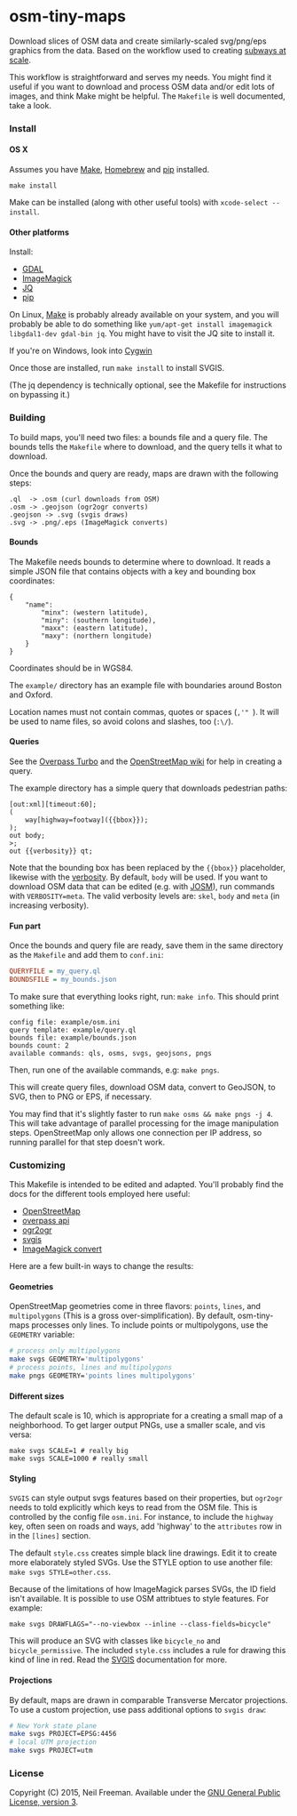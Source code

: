osm-tiny-maps
=============

Download slices of OSM data and create similarly-scaled svg/png/eps graphics from the data. Based on the workflow used to creating [subways at scale](http://fakeisthenewreal.org/subway/).

This workflow is straightforward and serves my needs. You might find it useful if you want to download and process OSM data and/or edit lots of images, and think Make might be helpful. The `Makefile` is well documented, take a look.

### Install

#### OS X

Assumes you have [Make](https://www.gnu.org/software/make/), [Homebrew](http://brew.sh) and [pip](http://pip.readthedocs.org/en/stable/installing/) installed.

````
make install
````

Make can be installed (along with other useful tools) with `xcode-select --install`.

#### Other platforms

Install:
* [GDAL](http://www.gdal.org)
* [ImageMagick](http://www.imagemagick.org/script/binary-releases.php)
* [JQ](https://stedolan.github.io/jq/)
* [pip](http://pip.readthedocs.org/en/stable/installing/)

On Linux, [Make](https://www.gnu.org/software/make/) is probably already available on your system, and you will probably be able to do something like `yum/apt-get install imagemagick libgdal1-dev gdal-bin jq`. You might have to visit the JQ site to install it.

If you're on Windows, look into [Cygwin](http://cygwin.com) 

Once those are installed, run `make install` to install SVGIS.

(The jq dependency is technically optional, see the Makefile for instructions on bypassing it.)

### Building

To build maps, you'll need two files: a bounds file and a query file. The bounds tells the `Makefile` where to download, and the query tells it what to download.

Once the bounds and query are ready, maps are drawn with the following steps:
````
.ql  -> .osm (curl downloads from OSM)
.osm -> .geojson (ogr2ogr converts)
.geojson -> .svg (svgis draws)
.svg -> .png/.eps (ImageMagick converts)
````

#### Bounds

The Makefile needs bounds to determine where to download. It reads a simple JSON file that contains objects with a key and bounding box coordinates:

````
{
	"name":
		"minx": (western latitude),
		"miny": (southern longitude),
		"maxx": (eastern latitude),
		"maxy": (northern longitude)
	}
}
````
Coordinates should be in WGS84.

The `example/` directory has an example file with boundaries around Boston and Oxford.

Location names must not contain commas, quotes or spaces (`,'" `). It will be used to name files, so avoid colons and slashes, too (`:\/`).

#### Queries

See the [Overpass Turbo](http://overpass-turbo.eu) and the [OpenStreetMap wiki](https://wiki.openstreetmap.org/wiki/Overpass_API/Language_Guide) for help in creating a query.

The example directory has a simple query that downloads pedestrian paths:
````
[out:xml][timeout:60];
(
    way[highway=footway]({{bbox}});
);
out body;
>;
out {{verbosity}} qt;
````

Note that the bounding box has been replaced by the `{{bbox}}` placeholder, likewise with the [verbosity](https://wiki.openstreetmap.org/wiki/Overpass_API/Language_Guide#Degree_of_verbosity). By default, `body` will be used. If you want to download OSM data that can be edited (e.g. with [JOSM](https://josm.openstreetmap.de)), run commands with `VERBOSITY=meta`. The valid verbosity levels are: `skel`, `body` and `meta` (in increasing verbosity).

#### Fun part

Once the bounds and query file are ready, save them in the same directory as the `Makefile` and add them to `conf.ini`:

````ini
QUERYFILE = my_query.ql
BOUNDSFILE = my_bounds.json
````

To make sure that everything looks right, run: `make info`. This should print something like:
````
config file: example/osm.ini
query template: example/query.ql
bounds file: example/bounds.json
bounds count: 2
available commands: qls, osms, svgs, geojsons, pngs
````

Then, run one of the available commands, e.g: `make pngs`.

This will create query files, download OSM data, convert to GeoJSON, to SVG, then to PNG or EPS, if necessary.

You may find that it's slightly faster to run `make osms && make pngs -j 4`. This will take advantage of parallel processing for the image manipulation steps. OpenStreetMap only allows one connection per IP address, so running parallel for that step doesn't work.

### Customizing

This Makefile is intended to be edited and adapted. You'll probably find the docs for the different tools employed here useful:
* [OpenStreetMap](http://wiki.openstreetmap.org/wiki/Main_Page)
* [overpass api](http://wiki.openstreetmap.org/wiki/Overpass_API)
* [ogr2ogr](http://www.gdal.org/ogr2ogr.html)
* [svgis](http://pythonhosted.org/svgis/)
* [ImageMagick convert](http://imagemagick.org/script/convert.php)

Here are a few built-in ways to change the results:

#### Geometries

OpenStreetMap geometries come in three flavors: `points`, `lines`, and `multipolygons` (This is a gross over-simplification). By default, osm-tiny-maps processes only lines. To include points or multipolygons, use the `GEOMETRY` variable:

```bash
# process only multipolygons
make svgs GEOMETRY='multipolygons'
# process points, lines and multipolygons
make pngs GEOMETRY='points lines multipolygons'
````

#### Different sizes

The default scale is 10, which is appropriate for a creating a small map of a neighborhood. To get larger output PNGs, use a smaller scale, and vis versa:
````
make svgs SCALE=1 # really big
make svgs SCALE=1000 # really small
````

#### Styling

`SVGIS` can style output svgs features based on their properties, but `ogr2ogr` needs to told explicitly which keys to read from the OSM file. This is controlled by the config file `osm.ini`. For instance, to include the `highway` key, often seen on roads and ways, add 'highway' to the `attributes` row in in the `[lines]` section.

The default `style.css` creates simple black line drawings. Edit it to create more elaborately styled SVGs. Use the STYLE option to use another file: `make svgs STYLE=other.css`.

Because of the limitations of how ImageMagick parses SVGs, the ID field isn't available. It is possible to use OSM attribtues to style features. For example:
````
make svgs DRAWFLAGS="--no-viewbox --inline --class-fields=bicycle"
````

This will produce an SVG with classes like `bicycle_no` and `bicycle_permissive`. The included `style.css` includes a rule for drawing this kind of line in red. Read the [SVGIS](https://github.com/fitnr/svgis) documentation for more.

#### Projections

By default, maps are drawn in comparable Transverse Mercator projections. To use a custom projection, use pass additional options to `svgis draw`:
````bash
# New York state plane
make svgs PROJECT=EPSG:4456
# local UTM projection
make svgs PROJECT=utm
````

### License

Copyright (C) 2015, Neil Freeman. Available under the [GNU General Public License, version 3](http://www.gnu.org/licenses/gpl.html).
